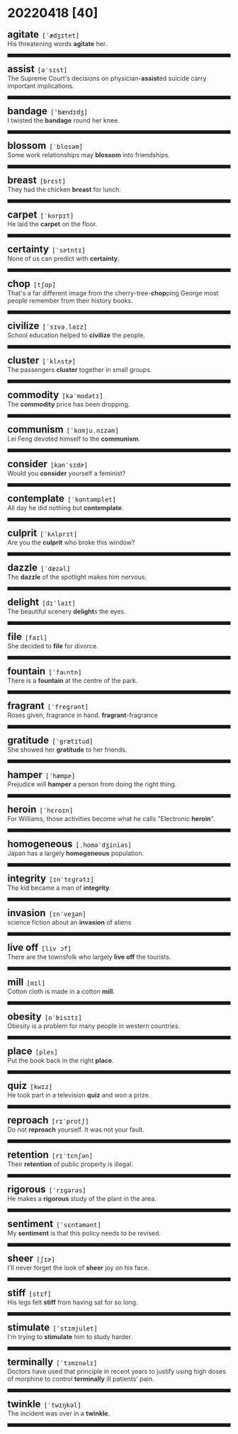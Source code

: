 <style>
/*不显示details的三角符号*/
details > summary::marker {
    display: none;
    content: none;
}
/*去掉外边框*/
details summary{
    outline:none;
    cursor:pointer;/*鼠标放上去之后变成手型*/
}
/*去掉前面默认的小黑三角*/
details summary::-webkit-details-marker{
    display:none; 
}
</style>
# 20220418 [40]  

<div style="display: flex;align-items: baseline;">
    <h2 style="margin-bottom: 0;margin-top: 0">agitate</h2>
    <p style="padding:0 .5em; margin: 0;font-family: monospace;">[ˈædʒɪtet]</p>
    <p class="interpretation_45597" style="display:none ;padding:0 .5em; margin: 0; white-space: nowrap;overflow: hidden;text-overflow: ellipsis;">v. 搅动；鼓动；使焦虑</p>
</div>
<details class="details_45597">
    <summary style="color: #303030;">His threatening words <strong>agitate</strong> her.</summary>
    他威胁性的言语使得她很焦虑。
</details>
<hr style="padding-bottom: 0.5em;" />


<div style="display: flex;align-items: baseline;">
    <h2 style="margin-bottom: 0;margin-top: 0">assist</h2>
    <p style="padding:0 .5em; margin: 0;font-family: monospace;">[əˈsɪst]</p>
    <p class="interpretation_45597" style="display:none ;padding:0 .5em; margin: 0; white-space: nowrap;overflow: hidden;text-overflow: ellipsis;">v. 帮助；援助；协助</p>
</div>
<details class="details_45597">
    <summary style="color: #303030;">The Supreme Court's decisions on physician-<strong>assist</strong>ed suicide carry important implications.</summary>
    最高法院关于医生协助自杀的判决具有重要的意义。
</details>
<hr style="padding-bottom: 0.5em;" />


<div style="display: flex;align-items: baseline;">
    <h2 style="margin-bottom: 0;margin-top: 0">bandage</h2>
    <p style="padding:0 .5em; margin: 0;font-family: monospace;">[ˈbændɪdʒ]</p>
    <p class="interpretation_45597" style="display:none ;padding:0 .5em; margin: 0; white-space: nowrap;overflow: hidden;text-overflow: ellipsis;">n. 绷带
v. 用绷带包扎</p>
</div>
<details class="details_45597">
    <summary style="color: #303030;">I twisted the <strong>bandage</strong> round her knee.</summary>
    我用绷带缠住了她的膝盖。
</details>
<hr style="padding-bottom: 0.5em;" />


<div style="display: flex;align-items: baseline;">
    <h2 style="margin-bottom: 0;margin-top: 0">blossom</h2>
    <p style="padding:0 .5em; margin: 0;font-family: monospace;">[ˈblɑsəm]</p>
    <p class="interpretation_45597" style="display:none ;padding:0 .5em; margin: 0; white-space: nowrap;overflow: hidden;text-overflow: ellipsis;">v. 开花；兴旺；发展
n. （果树的）花朵；兴旺；发展</p>
</div>
<details class="details_45597">
    <summary style="color: #303030;">Some work relationships may <strong>blossom</strong> into friendships.</summary>
    有一些工作关系可能发展成为朋友关系。
</details>
<hr style="padding-bottom: 0.5em;" />


<div style="display: flex;align-items: baseline;">
    <h2 style="margin-bottom: 0;margin-top: 0">breast</h2>
    <p style="padding:0 .5em; margin: 0;font-family: monospace;">[brɛst]</p>
    <p class="interpretation_45597" style="display:none ;padding:0 .5em; margin: 0; white-space: nowrap;overflow: hidden;text-overflow: ellipsis;">n. 胸部；胸脯；乳房</p>
</div>
<details class="details_45597">
    <summary style="color: #303030;">They had the chicken <strong>breast</strong> for lunch.</summary>
    他们午餐吃鸡胸肉。
</details>
<hr style="padding-bottom: 0.5em;" />


<div style="display: flex;align-items: baseline;">
    <h2 style="margin-bottom: 0;margin-top: 0">carpet</h2>
    <p style="padding:0 .5em; margin: 0;font-family: monospace;">[ˈkɑrpɪt]</p>
    <p class="interpretation_45597" style="display:none ;padding:0 .5em; margin: 0; white-space: nowrap;overflow: hidden;text-overflow: ellipsis;">n. 地毯</p>
</div>
<details class="details_45597">
    <summary style="color: #303030;">He laid the <strong>carpet</strong> on the floor.</summary>
    他把地毯铺在地面上。
</details>
<hr style="padding-bottom: 0.5em;" />


<div style="display: flex;align-items: baseline;">
    <h2 style="margin-bottom: 0;margin-top: 0">certainty</h2>
    <p style="padding:0 .5em; margin: 0;font-family: monospace;">[ˈsɚtntɪ]</p>
    <p class="interpretation_45597" style="display:none ;padding:0 .5em; margin: 0; white-space: nowrap;overflow: hidden;text-overflow: ellipsis;">n. 确定；无疑</p>
</div>
<details class="details_45597">
    <summary style="color: #303030;">None of us can predict with <strong>certainty</strong>.</summary>
    我们没有人能确定无疑地做出预言。
</details>
<hr style="padding-bottom: 0.5em;" />


<div style="display: flex;align-items: baseline;">
    <h2 style="margin-bottom: 0;margin-top: 0">chop</h2>
    <p style="padding:0 .5em; margin: 0;font-family: monospace;">[tʃɑp]</p>
    <p class="interpretation_45597" style="display:none ;padding:0 .5em; margin: 0; white-space: nowrap;overflow: hidden;text-overflow: ellipsis;">v. 砍；劈；剁
n. 砍；剁；排骨</p>
</div>
<details class="details_45597">
    <summary style="color: #303030;">That's a far different image from the cherry-tree-<strong>chop</strong>ping George most people remember from their history books.</summary>
    这与大多数人从历史书中记得的那个砍樱桃树的乔治形象大有出入。
</details>
<hr style="padding-bottom: 0.5em;" />


<div style="display: flex;align-items: baseline;">
    <h2 style="margin-bottom: 0;margin-top: 0">civilize</h2>
    <p style="padding:0 .5em; margin: 0;font-family: monospace;">[ˈsɪvəˌlaɪz]</p>
    <p class="interpretation_45597" style="display:none ;padding:0 .5em; margin: 0; white-space: nowrap;overflow: hidden;text-overflow: ellipsis;">v. 使开化；使文明；教化</p>
</div>
<details class="details_45597">
    <summary style="color: #303030;">School education helped to <strong>civilize</strong> the people.</summary>
    学校教育帮助使人们文明起来。
</details>
<hr style="padding-bottom: 0.5em;" />


<div style="display: flex;align-items: baseline;">
    <h2 style="margin-bottom: 0;margin-top: 0">cluster</h2>
    <p style="padding:0 .5em; margin: 0;font-family: monospace;">[ˈklʌstɚ]</p>
    <p class="interpretation_45597" style="display:none ;padding:0 .5em; margin: 0; white-space: nowrap;overflow: hidden;text-overflow: ellipsis;">n. 群；团；簇
v. 聚集</p>
</div>
<details class="details_45597">
    <summary style="color: #303030;">The passengers <strong>cluster</strong> together in small groups.</summary>
    乘客们三五成群聚在一起。
</details>
<hr style="padding-bottom: 0.5em;" />


<div style="display: flex;align-items: baseline;">
    <h2 style="margin-bottom: 0;margin-top: 0">commodity</h2>
    <p style="padding:0 .5em; margin: 0;font-family: monospace;">[kəˈmɑdətɪ]</p>
    <p class="interpretation_45597" style="display:none ;padding:0 .5em; margin: 0; white-space: nowrap;overflow: hidden;text-overflow: ellipsis;">n. 商品；货物；日用品</p>
</div>
<details class="details_45597">
    <summary style="color: #303030;">The <strong>commodity</strong> price has been dropping.</summary>
    商品的价格已在下降。
</details>
<hr style="padding-bottom: 0.5em;" />


<div style="display: flex;align-items: baseline;">
    <h2 style="margin-bottom: 0;margin-top: 0">communism</h2>
    <p style="padding:0 .5em; margin: 0;font-family: monospace;">[ˈkɑmjuˌnɪzəm]</p>
    <p class="interpretation_45597" style="display:none ;padding:0 .5em; margin: 0; white-space: nowrap;overflow: hidden;text-overflow: ellipsis;">n. 共产主义</p>
</div>
<details class="details_45597">
    <summary style="color: #303030;">Lei Feng devoted himself to the <strong>communism</strong>.</summary>
    雷锋把一生献给了共产主义。
</details>
<hr style="padding-bottom: 0.5em;" />


<div style="display: flex;align-items: baseline;">
    <h2 style="margin-bottom: 0;margin-top: 0">consider</h2>
    <p style="padding:0 .5em; margin: 0;font-family: monospace;">[kənˈsɪdɚ]</p>
    <p class="interpretation_45597" style="display:none ;padding:0 .5em; margin: 0; white-space: nowrap;overflow: hidden;text-overflow: ellipsis;">v. 考虑；思考；认为</p>
</div>
<details class="details_45597">
    <summary style="color: #303030;">Would you <strong>consider</strong> yourself a feminist?</summary>
    你认为自己是女权主义者吗？
</details>
<hr style="padding-bottom: 0.5em;" />


<div style="display: flex;align-items: baseline;">
    <h2 style="margin-bottom: 0;margin-top: 0">contemplate</h2>
    <p style="padding:0 .5em; margin: 0;font-family: monospace;">[ˈkɑntəmplet]</p>
    <p class="interpretation_45597" style="display:none ;padding:0 .5em; margin: 0; white-space: nowrap;overflow: hidden;text-overflow: ellipsis;">v. 注视；凝视；沉思；思忖</p>
</div>
<details class="details_45597">
    <summary style="color: #303030;">All day he did nothing but <strong>contemplate</strong>.</summary>
    他整天除了沉思外没做任何事。
</details>
<hr style="padding-bottom: 0.5em;" />


<div style="display: flex;align-items: baseline;">
    <h2 style="margin-bottom: 0;margin-top: 0">culprit</h2>
    <p style="padding:0 .5em; margin: 0;font-family: monospace;">[ˈkʌlprɪt]</p>
    <p class="interpretation_45597" style="display:none ;padding:0 .5em; margin: 0; white-space: nowrap;overflow: hidden;text-overflow: ellipsis;">n. 罪犯；犯错的人</p>
</div>
<details class="details_45597">
    <summary style="color: #303030;">Are you the <strong>culprit</strong> who broke this window?</summary>
    你就是那个打破窗户的人吗？
</details>
<hr style="padding-bottom: 0.5em;" />


<div style="display: flex;align-items: baseline;">
    <h2 style="margin-bottom: 0;margin-top: 0">dazzle</h2>
    <p style="padding:0 .5em; margin: 0;font-family: monospace;">[ˈdæzəl]</p>
    <p class="interpretation_45597" style="display:none ;padding:0 .5em; margin: 0; white-space: nowrap;overflow: hidden;text-overflow: ellipsis;">v. 使目眩；使眼花；使惊叹
n. 耀眼；眩惑；灿烂</p>
</div>
<details class="details_45597">
    <summary style="color: #303030;">The <strong>dazzle</strong> of the spotlight makes him nervous.</summary>
    聚光灯的耀眼强光使他局促不安。
</details>
<hr style="padding-bottom: 0.5em;" />


<div style="display: flex;align-items: baseline;">
    <h2 style="margin-bottom: 0;margin-top: 0">delight</h2>
    <p style="padding:0 .5em; margin: 0;font-family: monospace;">[dɪˈlaɪt]</p>
    <p class="interpretation_45597" style="display:none ;padding:0 .5em; margin: 0; white-space: nowrap;overflow: hidden;text-overflow: ellipsis;">n. 高兴；快乐
v. 使高兴；使愉快</p>
</div>
<details class="details_45597">
    <summary style="color: #303030;">The beautiful scenery <strong>delight</strong>s the eyes.</summary>
    美景悦目。
</details>
<hr style="padding-bottom: 0.5em;" />


<div style="display: flex;align-items: baseline;">
    <h2 style="margin-bottom: 0;margin-top: 0">file</h2>
    <p style="padding:0 .5em; margin: 0;font-family: monospace;">[faɪl]</p>
    <p class="interpretation_45597" style="display:none ;padding:0 .5em; margin: 0; white-space: nowrap;overflow: hidden;text-overflow: ellipsis;">n. 文件；档案；锉
v. 把…归档； 用锉刀锉；提出（离婚诉讼或其他讼案）</p>
</div>
<details class="details_45597">
    <summary style="color: #303030;">She decided to <strong>file</strong> for divorce.</summary>
    她决意起诉要求离婚。
</details>
<hr style="padding-bottom: 0.5em;" />


<div style="display: flex;align-items: baseline;">
    <h2 style="margin-bottom: 0;margin-top: 0">fountain</h2>
    <p style="padding:0 .5em; margin: 0;font-family: monospace;">[ˈfaᴜntn]</p>
    <p class="interpretation_45597" style="display:none ;padding:0 .5em; margin: 0; white-space: nowrap;overflow: hidden;text-overflow: ellipsis;">n. 喷泉；源泉</p>
</div>
<details class="details_45597">
    <summary style="color: #303030;">There is a <strong>fountain</strong> at the centre of the park.</summary>
    公园正中有一个喷泉。
</details>
<hr style="padding-bottom: 0.5em;" />


<div style="display: flex;align-items: baseline;">
    <h2 style="margin-bottom: 0;margin-top: 0">fragrant</h2>
    <p style="padding:0 .5em; margin: 0;font-family: monospace;">[ˈfreɡrənt]</p>
    <p class="interpretation_45597" style="display:none ;padding:0 .5em; margin: 0; white-space: nowrap;overflow: hidden;text-overflow: ellipsis;">adj. 芬香的；馥郁的</p>
</div>
<details class="details_45597">
    <summary style="color: #303030;">Roses given, fragrance in hand. <strong>fragrant</strong>-fragrance</summary>
    赠人玫瑰，手留余香。
</details>
<hr style="padding-bottom: 0.5em;" />


<div style="display: flex;align-items: baseline;">
    <h2 style="margin-bottom: 0;margin-top: 0">gratitude</h2>
    <p style="padding:0 .5em; margin: 0;font-family: monospace;">[ˈgrætɪtud]</p>
    <p class="interpretation_45597" style="display:none ;padding:0 .5em; margin: 0; white-space: nowrap;overflow: hidden;text-overflow: ellipsis;">n. 感激之情；感谢</p>
</div>
<details class="details_45597">
    <summary style="color: #303030;">She showed her <strong>gratitude</strong> to her friends.</summary>
    她对她的朋友们表示感谢。
</details>
<hr style="padding-bottom: 0.5em;" />


<div style="display: flex;align-items: baseline;">
    <h2 style="margin-bottom: 0;margin-top: 0">hamper</h2>
    <p style="padding:0 .5em; margin: 0;font-family: monospace;">[ˈhæmpɚ]</p>
    <p class="interpretation_45597" style="display:none ;padding:0 .5em; margin: 0; white-space: nowrap;overflow: hidden;text-overflow: ellipsis;">v. 阻碍；妨碍
n. （带盖）篮子</p>
</div>
<details class="details_45597">
    <summary style="color: #303030;">Prejudice will <strong>hamper</strong> a person from doing the right thing.</summary>
    偏见会妨碍人做正确的事情。
</details>
<hr style="padding-bottom: 0.5em;" />


<div style="display: flex;align-items: baseline;">
    <h2 style="margin-bottom: 0;margin-top: 0">heroin</h2>
    <p style="padding:0 .5em; margin: 0;font-family: monospace;">[ˈhɛroɪn]</p>
    <p class="interpretation_45597" style="display:none ;padding:0 .5em; margin: 0; white-space: nowrap;overflow: hidden;text-overflow: ellipsis;">n. 海洛因</p>
</div>
<details class="details_45597">
    <summary style="color: #303030;">For Williams, those activities become what he calls "Electronic <strong>heroin</strong>".</summary>
    对于 Williams来说，这些活动变成了他所说的“电子海洛因”，
</details>
<hr style="padding-bottom: 0.5em;" />


<div style="display: flex;align-items: baseline;">
    <h2 style="margin-bottom: 0;margin-top: 0">homogeneous</h2>
    <p style="padding:0 .5em; margin: 0;font-family: monospace;">[ˌhoməˈdʒiniəs]</p>
    <p class="interpretation_45597" style="display:none ;padding:0 .5em; margin: 0; white-space: nowrap;overflow: hidden;text-overflow: ellipsis;">adj. 同类的；相似的；均一的</p>
</div>
<details class="details_45597">
    <summary style="color: #303030;">Japan has a largely <strong>homogeneous</strong> population.</summary>
    日本的人口基本上同属一个种族。
</details>
<hr style="padding-bottom: 0.5em;" />


<div style="display: flex;align-items: baseline;">
    <h2 style="margin-bottom: 0;margin-top: 0">integrity</h2>
    <p style="padding:0 .5em; margin: 0;font-family: monospace;">[ɪnˈtɛɡrətɪ]</p>
    <p class="interpretation_45597" style="display:none ;padding:0 .5em; margin: 0; white-space: nowrap;overflow: hidden;text-overflow: ellipsis;">n. 完整；正直；诚实</p>
</div>
<details class="details_45597">
    <summary style="color: #303030;">The kid became a man of <strong>integrity</strong>.</summary>
    这孩子成了一个诚实的人。
</details>
<hr style="padding-bottom: 0.5em;" />


<div style="display: flex;align-items: baseline;">
    <h2 style="margin-bottom: 0;margin-top: 0">invasion</h2>
    <p style="padding:0 .5em; margin: 0;font-family: monospace;">[ɪnˈveʒən]</p>
    <p class="interpretation_45597" style="display:none ;padding:0 .5em; margin: 0; white-space: nowrap;overflow: hidden;text-overflow: ellipsis;">n. 侵犯；侵略</p>
</div>
<details class="details_45597">
    <summary style="color: #303030;">science fiction about an <strong>invasion</strong> of aliens</summary>
    关于外星人入侵的科幻小说
</details>
<hr style="padding-bottom: 0.5em;" />


<div style="display: flex;align-items: baseline;">
    <h2 style="margin-bottom: 0;margin-top: 0">live off</h2>
    <p style="padding:0 .5em; margin: 0;font-family: monospace;">[liv ɔf]</p>
    <p class="interpretation_45597" style="display:none ;padding:0 .5em; margin: 0; white-space: nowrap;overflow: hidden;text-overflow: ellipsis;">phrase. 住在...外；以…为食；靠...生活</p>
</div>
<details class="details_45597">
    <summary style="color: #303030;">There are the townsfolk who largely <strong>live off</strong> the tourists.</summary>
    这里的城镇居民大部分依赖游客而生活。
</details>
<hr style="padding-bottom: 0.5em;" />


<div style="display: flex;align-items: baseline;">
    <h2 style="margin-bottom: 0;margin-top: 0">mill</h2>
    <p style="padding:0 .5em; margin: 0;font-family: monospace;">[mɪl]</p>
    <p class="interpretation_45597" style="display:none ;padding:0 .5em; margin: 0; white-space: nowrap;overflow: hidden;text-overflow: ellipsis;">n. 磨坊；磨粉机；面粉厂；工厂；纺织厂；碾碎器
v. 碾碎；磨碎</p>
</div>
<details class="details_45597">
    <summary style="color: #303030;">Cotton cloth is made in a cotton <strong>mill</strong>.</summary>
    棉布是由棉纺厂生产的。
</details>
<hr style="padding-bottom: 0.5em;" />


<div style="display: flex;align-items: baseline;">
    <h2 style="margin-bottom: 0;margin-top: 0">obesity</h2>
    <p style="padding:0 .5em; margin: 0;font-family: monospace;">[oˈbisɪtɪ]</p>
    <p class="interpretation_45597" style="display:none ;padding:0 .5em; margin: 0; white-space: nowrap;overflow: hidden;text-overflow: ellipsis;">n. 肥胖；肥胖症；过度肥胖</p>
</div>
<details class="details_45597">
    <summary style="color: #303030;">Obesity is a problem for many people in western countries.</summary>
    西方国家很多人都有过度肥胖的问题。
</details>
<hr style="padding-bottom: 0.5em;" />


<div style="display: flex;align-items: baseline;">
    <h2 style="margin-bottom: 0;margin-top: 0">place</h2>
    <p style="padding:0 .5em; margin: 0;font-family: monospace;">[ples]</p>
    <p class="interpretation_45597" style="display:none ;padding:0 .5em; margin: 0; white-space: nowrap;overflow: hidden;text-overflow: ellipsis;">n. 地方；方位
v. 安置；安放</p>
</div>
<details class="details_45597">
    <summary style="color: #303030;">Put the book back in the right <strong>place</strong>.</summary>
    把书放回原处。
</details>
<hr style="padding-bottom: 0.5em;" />


<div style="display: flex;align-items: baseline;">
    <h2 style="margin-bottom: 0;margin-top: 0">quiz</h2>
    <p style="padding:0 .5em; margin: 0;font-family: monospace;">[kwɪz]</p>
    <p class="interpretation_45597" style="display:none ;padding:0 .5em; margin: 0; white-space: nowrap;overflow: hidden;text-overflow: ellipsis;">n. 小测验；知识竞赛</p>
</div>
<details class="details_45597">
    <summary style="color: #303030;">He took part in a television <strong>quiz</strong> and won a prize.</summary>
    他参加了一个电视知识竞赛并得了奖。
</details>
<hr style="padding-bottom: 0.5em;" />


<div style="display: flex;align-items: baseline;">
    <h2 style="margin-bottom: 0;margin-top: 0">reproach</h2>
    <p style="padding:0 .5em; margin: 0;font-family: monospace;">[rɪˈprotʃ]</p>
    <p class="interpretation_45597" style="display:none ;padding:0 .5em; margin: 0; white-space: nowrap;overflow: hidden;text-overflow: ellipsis;">v. 责备；指责
n. 责备；指责</p>
</div>
<details class="details_45597">
    <summary style="color: #303030;">Do not <strong>reproach</strong> yourself. It was not your fault.</summary>
    不要责备你自己，这不是你的过错。
</details>
<hr style="padding-bottom: 0.5em;" />


<div style="display: flex;align-items: baseline;">
    <h2 style="margin-bottom: 0;margin-top: 0">retention</h2>
    <p style="padding:0 .5em; margin: 0;font-family: monospace;">[rɪˈtɛnʃən]</p>
    <p class="interpretation_45597" style="display:none ;padding:0 .5em; margin: 0; white-space: nowrap;overflow: hidden;text-overflow: ellipsis;">n. 保留；保持；保持物；记忆力</p>
</div>
<details class="details_45597">
    <summary style="color: #303030;">Their <strong>retention</strong> of public property is illegal.</summary>
    他们对公共财产持有的产权是不合法的。
</details>
<hr style="padding-bottom: 0.5em;" />


<div style="display: flex;align-items: baseline;">
    <h2 style="margin-bottom: 0;margin-top: 0">rigorous</h2>
    <p style="padding:0 .5em; margin: 0;font-family: monospace;">[ˈrɪɡərəs]</p>
    <p class="interpretation_45597" style="display:none ;padding:0 .5em; margin: 0; white-space: nowrap;overflow: hidden;text-overflow: ellipsis;">adj. 严密的；缜密的；严格的</p>
</div>
<details class="details_45597">
    <summary style="color: #303030;">He makes a <strong>rigorous</strong> study of the plant in the area.</summary>
    他对该地的植物进行了严谨的研究。
</details>
<hr style="padding-bottom: 0.5em;" />


<div style="display: flex;align-items: baseline;">
    <h2 style="margin-bottom: 0;margin-top: 0">sentiment</h2>
    <p style="padding:0 .5em; margin: 0;font-family: monospace;">[ˈsɛntəmənt]</p>
    <p class="interpretation_45597" style="display:none ;padding:0 .5em; margin: 0; white-space: nowrap;overflow: hidden;text-overflow: ellipsis;">n. 情绪；看法；感情</p>
</div>
<details class="details_45597">
    <summary style="color: #303030;">My <strong>sentiment</strong> is that this policy needs to be revised.</summary>
    我的看法是这项政策需要修改。
</details>
<hr style="padding-bottom: 0.5em;" />


<div style="display: flex;align-items: baseline;">
    <h2 style="margin-bottom: 0;margin-top: 0">sheer</h2>
    <p style="padding:0 .5em; margin: 0;font-family: monospace;">[ʃɪɚ]</p>
    <p class="interpretation_45597" style="display:none ;padding:0 .5em; margin: 0; white-space: nowrap;overflow: hidden;text-overflow: ellipsis;">adj. 十足的；纯粹的；陡峭的</p>
</div>
<details class="details_45597">
    <summary style="color: #303030;">I'll never forget the look of <strong>sheer</strong> joy on his face.</summary>
    我永远也不会忘记他满脸喜悦的神情。
</details>
<hr style="padding-bottom: 0.5em;" />


<div style="display: flex;align-items: baseline;">
    <h2 style="margin-bottom: 0;margin-top: 0">stiff</h2>
    <p style="padding:0 .5em; margin: 0;font-family: monospace;">[stɪf]</p>
    <p class="interpretation_45597" style="display:none ;padding:0 .5em; margin: 0; white-space: nowrap;overflow: hidden;text-overflow: ellipsis;">adj. 硬的；僵硬的</p>
</div>
<details class="details_45597">
    <summary style="color: #303030;">His legs felt <strong>stiff</strong> from having sat for so long.</summary>
    由于坐得太久，他的双腿感到僵直。
</details>
<hr style="padding-bottom: 0.5em;" />


<div style="display: flex;align-items: baseline;">
    <h2 style="margin-bottom: 0;margin-top: 0">stimulate</h2>
    <p style="padding:0 .5em; margin: 0;font-family: monospace;">[ˈstɪmjulet]</p>
    <p class="interpretation_45597" style="display:none ;padding:0 .5em; margin: 0; white-space: nowrap;overflow: hidden;text-overflow: ellipsis;">v. 刺激；激励</p>
</div>
<details class="details_45597">
    <summary style="color: #303030;">I'm trying to <strong>stimulate</strong> him to study harder.</summary>
    我试图激励他更加用功读书。
</details>
<hr style="padding-bottom: 0.5em;" />


<div style="display: flex;align-items: baseline;">
    <h2 style="margin-bottom: 0;margin-top: 0">terminally</h2>
    <p style="padding:0 .5em; margin: 0;font-family: monospace;">[ˈtɜmɪnəlɪ]</p>
    <p class="interpretation_45597" style="display:none ;padding:0 .5em; margin: 0; white-space: nowrap;overflow: hidden;text-overflow: ellipsis;">adv. 晚期地；末端地；最后地；致命地</p>
</div>
<details class="details_45597">
    <summary style="color: #303030;">Doctors have used that principle in recent years to justify using high doses of morphine to control <strong>terminally</strong> ill patients' pain.</summary>
    近年来医生一直利用这个原则，为他们使用大剂量吗啡来控制临死病人的痛苦提供正当理由。
</details>
<hr style="padding-bottom: 0.5em;" />


<div style="display: flex;align-items: baseline;">
    <h2 style="margin-bottom: 0;margin-top: 0">twinkle</h2>
    <p style="padding:0 .5em; margin: 0;font-family: monospace;">[ˈtwɪŋkəl]</p>
    <p class="interpretation_45597" style="display:none ;padding:0 .5em; margin: 0; white-space: nowrap;overflow: hidden;text-overflow: ellipsis;">v. 闪耀；闪烁
n. 闪烁</p>
</div>
<details class="details_45597">
    <summary style="color: #303030;">The incident was over in a <strong>twinkle</strong>.</summary>
    那件事一瞬间就过去了。
</details>
<hr style="padding-bottom: 0.5em;" />

<script>
const details = document.querySelectorAll('.details_45597');
const translates = document.querySelectorAll('.interpretation_45597');

details.forEach((item, index) => item.addEventListener('toggle', () => {
    if (item.open) {
        translates[index].style.display = 'block';
    } else translates[index].style.display = 'none';
}));
</script>
